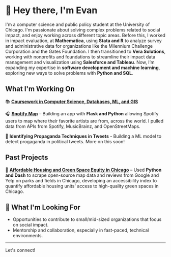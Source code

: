 # 👋 Hey there, I'm Evan
I'm a computer science and public policy student at the University of Chicago. I'm passionate about solving complex problems related to social impact, and enjoy working across different topic areas. Before this, I worked in impact evaluation, at **Mathematica**, using **Stata and R** to analyze survey and administrative data for organizations like the Milennium Challenge Corporation and the Gates Foundation. I then transitioned to **Vera Solutions**, working with nonprofits and foundations to streamline their impact data management and visualization using **Salesforce and Tableau**. Now, I’m expanding my expertise in **software development and machine learning**, exploring new ways to solve problems with **Python and SQL**.

## What I'm Working On  
📚 [**Coursework in Computer Science, Databases, ML, and GIS**](https://capp.uchicago.edu/)

🎧 [**Spotify Map**](https://github.com/evanfantozzi/spotify_map) – Building an app with **Flask and Python** allowing Spotify users to map where their favorite artists are from, across the world. I pulled data from APIs from Spotify, MusicBrainz, and OpenStreetMaps.

🎤 **Identifying Propaganda Techniques in Tweets** - Building a ML model to detect progaganda in political tweets. More on this soon! 

## Past Projects
🏡 [**Affordable Housing and Green Space Equity in Chicago**](https://github.com/evanfantozzi/GreenSpaceAccess) – Used **Python and Dash** to scrape open-source map data and reviews from Google and Yelp on parks and fields in Chicago, developing an accessibility index to quantify affordable housing units' access to high-quality green spaces in Chicago. 

## 🌱 What I'm Looking For  
- Opportunities to contribute to small/mid-sized organizations that focus on social impact.  
- Mentorship and collaboration, especially in fast-paced, technical environments.  

---

Let's connect!   
